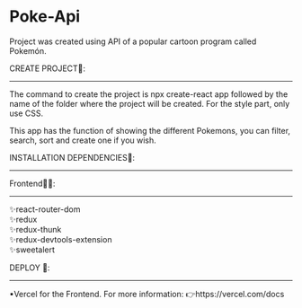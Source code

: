 # Poke-Api
Project was created using API of a popular cartoon program called Pokemón. 


CREATE PROJECT🍴:
<hr>
The command to create the project is npx create-react app followed by the name of the folder where the project will be created. For the style part, only use CSS.

This app has the function of showing the different Pokemons, you can filter, search, sort and create one if you wish.

INSTALLATION DEPENDENCIES🔧:
<hr>
Frontend👩‍💻:
<hr>
✨react-router-dom
</br>
✨redux
</br>
✨redux-thunk
</br>
✨redux-devtools-extension
</br>
✨sweetalert


DEPLOY 🚀:
<hr>
▪Vercel for the Frontend.
For more information:
👉https://vercel.com/docs

